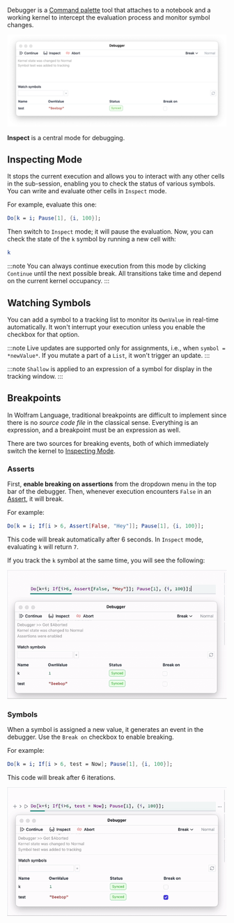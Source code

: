 Debugger is a [Command palette](frontend/Command%20palette.md) tool that attaches to a notebook and a working kernel to intercept the evaluation process and monitor symbol changes.

![](./../../../Pasted%20image%2020250103191609.png)

__Inspect__ is a central mode for debugging.

## Inspecting Mode
It stops the current execution and allows you to interact with any other cells in the sub-session, enabling you to check the status of various symbols. You can write and evaluate other cells in `Inspect` mode.

For example, evaluate this one:

```mathematica
Do[k = i; Pause[1], {i, 100}];
```

Then switch to `Inspect` mode; it will pause the evaluation. Now, you can check the state of the `k` symbol by running a new cell with:

```mathematica
k
```

:::note
You can always continue execution from this mode by clicking `Continue` until the next possible break. All transitions take time and depend on the current kernel occupancy.
:::

## Watching Symbols
You can add a symbol to a tracking list to monitor its `OwnValue` in real-time automatically. It won't interrupt your execution unless you enable the checkbox for that option.

:::note
Live updates are supported only for assignments, i.e., when `symbol = *newValue*`. If you mutate a part of a `List`, it won't trigger an update.
:::

:::note
`Shallow` is applied to an expression of a symbol for display in the tracking window.
:::

## Breakpoints
In Wolfram Language, traditional breakpoints are difficult to implement since there is no *source code file* in the classical sense. Everything is an expression, and a breakpoint must be an expression as well.

There are two sources for breaking events, both of which immediately switch the kernel to [Inspecting Mode](#Inspecting%20Mode).

### Asserts
First, __enable breaking on assertions__ from the dropdown menu in the top bar of the debugger. Then, whenever execution encounters `False` in an [Assert](frontend/Reference/Misc/Assert.md), it will break.

For example:

```mathematica
Do[k = i; If[i > 6, Assert[False, "Hey"]]; Pause[1], {i, 100}];
```

This code will break automatically after 6 seconds. In `Inspect` mode, evaluating `k` will return `7`.

If you track the `k` symbol at the same time, you will see the following:

![](./../../../assert-ezgif.com-optimize.gif)

### Symbols
When a symbol is assigned a new value, it generates an event in the debugger. Use the `Break on` checkbox to enable breaking.

For example:

```mathematica
Do[k = i; If[i > 6, test = Now]; Pause[1], {i, 100}];
```

This code will break after 6 iterations.

![](./../../../symbols-ezgif.com-optimize.gif)